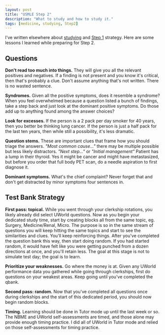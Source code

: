 ```yaml
---
layout: post
title: "USMLE Step 2"
description: "What to study and how to study it."
tags: [medicine, studying, Step2]
---
```


I've written elsewhere about [studying] and [Step 1] strategy.  Here are some
lessons I learned while preparing for Step 2.

[studying]: /tags/?q=studying
[Step 1]: /tags/?q=Step1

## Questions

**Don't read too much into things.** They will give you all the relevant
positives and negatives.  If a finding is not present and you know it's
critical, then that's probably a clue.  Don't assume anything that's not
written.  There is no wasted sentence.

**Syndromes.** Given all the positive symptoms, does it resemble a syndrome?
When you feel overwhelmed because a question listed a bunch of findings, take
a step back and just look at the dominant positive symptoms.  Do those add up
to anything found among the answer choices?

**Look for excesses.** If the person is a 2 pack per day smoker for 40 years,
then you better be thinking lung cancer.  If the person is just a half pack
for the last ten years, then while still a possibility, it's less dramatic.

**Question stems.** These are important clues that frame how you should triage
the answers.  *"Most common cause..."* there may be multiple possible but less
likely distractors.  *"Next step..."* or *"Initial management"* Patient has a
lump in their thyroid.  Yes it might be cancer and might have metastasized,
but before you order that full body PET scan, do a needle aspiration to first
diagnose it.

**Dominant symptoms.** What's the chief complaint?  Never forget that and
don't get distracted by minor symptoms four sentences in.



## Test Bank Strategy

**First pass: topical.** While you went through your clerkship rotations, you
likely already did select UWorld questions.  Now as you begin your dedicated
study time, start by creating blocks all from the same topic, eg. Surgery,
Medicine/Renal, Micro.  The purpose is so in the same stream of questions you
will keep hitting the same topics and start to see the similarities and clues.
You'll keep reinforcing things.  After you've completed the question bank this
way, then start doing random.  If you had started random, it would have felt
like you were getting punched from a dozen directions at once, and you'll
retain less.  The goal at this stage is not to simulate test day; the goal is
to learn.

**Prioritize your weaknesses.** Go where the money is at.  Given any UWorld
performance data you gathered while going through clerkships, first do
questions on your weakest areas.  Keep going until you've completed the qbank.

**Second pass: random.** Now that you've completed all questions once during
clerkships and the start of this dedicated period, you should now begin random
blocks.

**Timing.** Learning should be done in Tutor mode up until the last week or
so.  The NBME and UWorld self-assessments are timed, and those alone may
provide enough timing practice. I did all of UWorld in Tutor mode and relied
on those self-assessments for timing practice.
